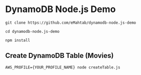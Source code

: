 # DynamoDB Node.js Demo

```
git clone https://github.com/eMahtab/dynamodb-node.js-demo

cd dynamodb-node.js-demo

npm install

```


## Create DynamoDB Table (Movies)

```
AWS_PROFILE={YOUR_PROFILE_NAME} node createTable.js
```
